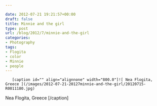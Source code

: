 ```yaml
---

date: 2012-07-21 19:21:57+00:00
draft: false
title: Minnie and the girl
type: post
url: /blog/2012/7/minnie-and-the-girl
categories:
- Photography
tags:
- Flogita
- color
- Minnie
- people
---
```



  
       [caption id="" align="alignnone" width="800.0"]![ Nea Flogita, Greece ](/images/2012-07-21-20127minnie-and-the-girl/20120715-R0011180.jpg)
 Nea Flogita, Greece [/caption]
